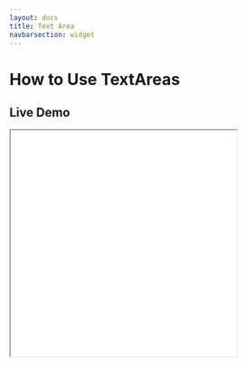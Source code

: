 ```yaml
---
layout: docs
title: Text Area
navbarsection: widget
---
```


How to Use TextAreas
====================

Live Demo
-----------

<iframe src="/wasm_control/textarea.html" height="400" width="400" title="Live Demo" scrolling="no"></iframe>


